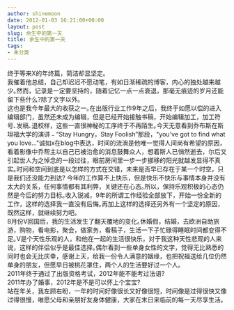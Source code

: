 ```yaml
---
author: shinemoon
date: 2012-01-03 16:21:00+00:00
layout: post
slug: 余生中的第一天
title: 余生中的第一天
tags:
- 未分类
---
```


终于等来X的年终篇，简洁却显坚定｡  
      我催着他总结，自己却迟迟不愿动笔，有如日渐稀疏的博客，内心的独处越来越少｡然而，记录是一定要坚持的，随着记忆一点一点衰退，那毫无痕迹的岁月还能留下些什么?除了文字以外｡  
      这也是我今年最大的收获之一｡在出版行业工作9年之后，我终于如愿以偿的进入编辑部门，虽然还未成为编辑，但是已经开始接触书稿，开始编辑加工，加工符号､发稿､退校样，这些一直很神秘的工序终于不再陌生｡今天无意看到乔布斯在斯坦福大学的演讲﹣“Stay Hungry，Stay Foolish”那段，"you've got to find what you love…"诚如x在blog中表达，时间的流淌是他唯一觉得人间尚有希望的原因，看着影像中乔帮主以自己已被治愈的消息鼓舞众人，想着斯人已悄然逝去，尔后又引起世人为之悼念的一段过往，眼前房间里一步一步挪移的阳光就越发显得不真实｡时间和空间到底是以怎样的方式在交错，未来是否早已存在于某一个时空，只是我们还没能力到达?	今年的工作算不上快乐，但是快乐不快乐与事情本身并没有太大的关系，任何事情都有其利弊，关键还在心态｡所以，保持乐观积极的心态仍然是今后的努力目标｡收入锐减，9年的所谓工作经验全部放下，开始一份全新的工作，这样的选择我一直没有后悔｡再加上这样的选择还另外有一个坚定的原因，既然这样，就继续努力吧｡  
       8月份V回国后，我的生活发生了翻天覆地的变化｡休婚假，结婚，去欧洲自助旅游，购物，看电影，聚会，做家务，看稿子，生活一下子忙碌得睡眠时间都变得不足｡V是个天性乐观的人，和他在一起的生活很快乐，对于我这种天性悲观的人来说，这样的伴侣似乎是最佳选择｡偶尔看到一些单身女性的文字，觉得无比熟悉的同时也会无比庆幸，感谢上天，给我一份令人满意的姻缘，也把祝福送给几位仍然单身的朋友，但愿早日被桃花罩住，两个人的生活要好过一个人｡  
      2011年终于通过了出版资格考试，2012年能不能考过法语?  
      2011年办了婚事，2012年是不是可以怀上个宝宝?  
      站在年关，我左顾右盼，一年的时间好像很长又好像很短，时间像是过得很快又像过得很慢，唯愿父母和亲朋好友身体健康，大家在末日来临前的每一天尽享生活｡
